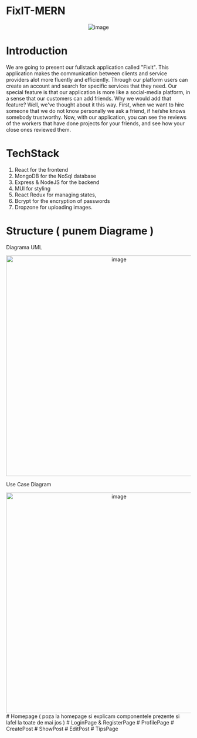 # FixIT-MERN

<div align="center">
    <img src="https://github.com/maraneagu/FixIT-MERN/assets/93039914/9242e5d4-d2b0-4cbc-9400-487b64b6aeca" alt="image">
</div>

# Introduction


We are going to present  our fullstack application called "FixIt". This application makes the communication between clients and service providers alot more fluently and efficiently. Through our platform
users can create an account and search for specific services that they need. Our special feature is that our application is more like a social-media platform, in a sense that our customers
can add friends. Why we would add that feature? Well, we've thought about it this way. First, when we want to hire someone that we do not know personally we ask a friend, if he/she knows somebody
trustworthy. Now, with our application, you can see the reviews of the workers that have done projects for your friends, and see how your close ones reviewed them.

# TechStack 
1. React for the frontend
2. MongoDB for the NoSql database
3. Express & NodeJS for the backend
4. MUI for styling
5. React Redux for managing states,
6. Bcrypt for the encryption of passwords
7. Dropzone for uploading images.

# Structure ( punem Diagrame ) 
Diagrama UML
<div align="center">
    <img src="https://github.com/maraneagu/FixIT-MERN/assets/101595151/798ddca3-ec6f-4452-be9c-1399ff0420a8" alt="image" width="600px">
</div>

Use Case Diagram
<div align="center">
    <img src="https://github.com/maraneagu/FixIT-MERN/assets/101595151/f412fdb7-9139-4317-9e32-213a2c007791" alt="image" width="600px">
</div>
# Homepage ( poza la homepage si explicam componentele prezente si lafel la toate de mai jos ) 
# LoginPage & RegisterPage
# ProfilePage
# CreatePost
# ShowPost
# EditPost
# TipsPage
